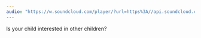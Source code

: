 ```yaml
---
audio: "https://w.soundcloud.com/player/?url=https%3A//api.soundcloud.com/tracks/1406191372%3Fsecret_token%3Ds-DpaF1aveyp4&color=%23ff5500&auto_play=true&hide_related=false&show_comments=true&show_user=true&show_reposts=false&show_teaser=true&visual=true"
---
```


Is your child interested in other children?